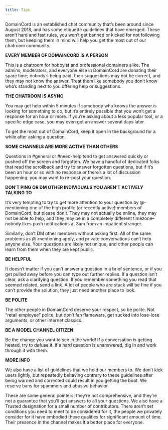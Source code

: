 ```yaml
---
title: Tips
---
```

DomainCord is an established chat community that’s been around since August 2018, and has some etiquette guidelines that have emerged. These aren’t hard and fast rules, you won’t get banned or kicked for not following them, but keeping them in mind will help you get the most out of our chatroom community.
<!-- end -->
**EVERY MEMBER OF DOMAINCORD IS A PERSON**

This is a chatroom for hobbyist and professional domainers alike. The admins, moderators, and everyone else in DomainCord are donating their spare time; nobody’s being paid, their suggestions may not be correct, and they may not know the answer. Treat them like somebody you don’t know who’s standing next to you offering help or suggestions.

**THE CHATROOM IS ASYNC**

You may get help within 5 minutes if somebody who knows the answer is looking for something to do, but it’s entirely possible that you won’t get a response for an hour or more. If you’re asking about a less popular tool, or a specific edge case, you may even get an answer several days later.

To get the most out of DomainCord, keep it open in the background for a while after asking a question.

**SOME CHANNELS ARE MORE ACTIVE THAN OTHERS**

Questions in #general or #need-help tend to get answered quickly or pushed off the screen and forgotten. We have a handful of dedicated folks that read the scrollback and try to answer forgotten questions, but if it’s been an hour or so with no response or there’s a lot of discussion happening, you may want to re-post your question.

**DON’T PING OR DM OTHER INDIVIDUALS YOU AREN’T ACTIVELY TALKING TO**

It’s very tempting to try to get more attention to your question by @-mentioning one of the high profile (or recently active) members of DomainCord, but please don’t. They may not actually be online, they may not be able to help, and they may be in a completely different timezone–nobody likes push notifications at 3am from an impatient stranger.

Similarly, don’t DM other members without asking first. All of the same problems as @-mentioning apply, and private conversations can’t help anyone else. Your questions are likely not unique, and other people can learn from them when they are kept public.

**BE HELPFUL**

It doesn’t matter if you can’t answer a question in a brief sentence, or if you get pulled away before you can type out further replies. If a question isn’t clear, ask a clarifying question. If you remember something you read that seemed related, send a link. A lot of people who are stuck will be fine if you can’t provide the solution, they just need another place to look.

**BE POLITE**

The other people in DomainCord deserve your respect, so be polite. Not “retail employee” polite, but don’t fan flamewars, get sucked into lose-lose arguments, or other internet classics.

**BE A MODEL CHANNEL CITIZEN**

Be the change you want to see in the world! If a conversation is getting heated, try to defuse it. If a hard question is unanswered, dig in and work through it with them.

**MORE INFO**

We also have a list of guidelines that we hold our members to. We don’t kick users lightly, but repeatedly behaving contrary to these guidelines after being warned and corrected could result in you getting the boot. We reserve bans for spammers and abusive behavior.

These are some general pointers; they’re not comprehensive, and they’re not a guarantee that you’ll get answers to all your questions. We also have a Trusted designation for a small number of contributors. There aren’t set conditions you need to meet to be considered for it, the people we privately consider for it have embodied these qualities for significant amount of time. Their presence in the channel makes it a better place for everyone. 